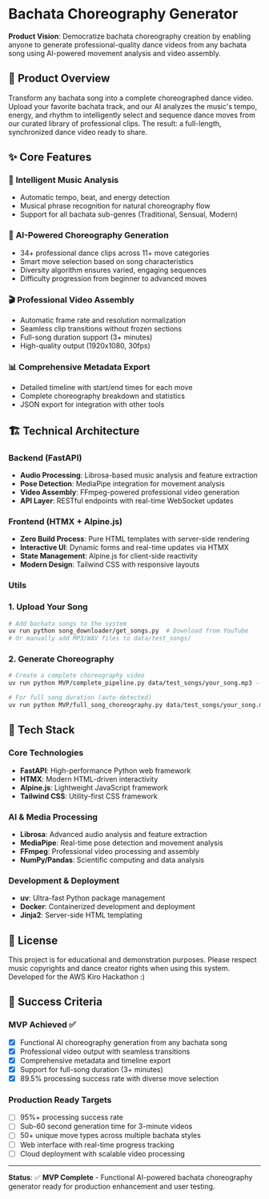# Bachata Choreography Generator

**Product Vision**: Democratize bachata choreography creation by enabling anyone to generate professional-quality dance videos from any bachata song using AI-powered movement analysis and video assembly.

## 🎯 Product Overview

Transform any bachata song into a complete choreographed dance video. Upload your favorite bachata track, and our AI analyzes the music's tempo, energy, and rhythm to intelligently select and sequence dance moves from our curated library of professional clips. The result: a full-length, synchronized dance video ready to share.

## ✨ Core Features

### 🎵 **Intelligent Music Analysis**
- Automatic tempo, beat, and energy detection
- Musical phrase recognition for natural choreography flow
- Support for all bachata sub-genres (Traditional, Sensual, Modern)

### 🕺 **AI-Powered Choreography Generation** 
- 34+ professional dance clips across 11+ move categories
- Smart move selection based on song characteristics
- Diversity algorithm ensures varied, engaging sequences
- Difficulty progression from beginner to advanced moves

### 🎬 **Professional Video Assembly**
- Automatic frame rate and resolution normalization
- Seamless clip transitions without frozen sections
- Full-song duration support (3+ minutes)
- High-quality output (1920x1080, 30fps)

### 📊 **Comprehensive Metadata Export**
- Detailed timeline with start/end times for each move
- Complete choreography breakdown and statistics
- JSON export for integration with other tools

## 🏗️ Technical Architecture

### **Backend (FastAPI)**
- **Audio Processing**: Librosa-based music analysis and feature extraction
- **Pose Detection**: MediaPipe integration for movement analysis  
- **Video Assembly**: FFmpeg-powered professional video generation
- **API Layer**: RESTful endpoints with real-time WebSocket updates

### **Frontend (HTMX + Alpine.js)**
- **Zero Build Process**: Pure HTML templates with server-side rendering
- **Interactive UI**: Dynamic forms and real-time updates via HTMX
- **State Management**: Alpine.js for client-side reactivity
- **Modern Design**: Tailwind CSS with responsive layouts


### Utils

### 1. **Upload Your Song**
```bash
# Add bachata songs to the system
uv run python song_downloader/get_songs.py  # Download from YouTube
# Or manually add MP3/WAV files to data/test_songs/
```

### 2. **Generate Choreography**
```bash
# Create a complete choreography video
uv run python MVP/complete_pipeline.py data/test_songs/your_song.mp3 --output my_choreography.mp4

# For full song duration (auto-detected)
uv run python MVP/full_song_choreography.py data/test_songs/your_song.mp3
```


## 🎨 Tech Stack

### **Core Technologies**
- **FastAPI**: High-performance Python web framework
- **HTMX**: Modern HTML-driven interactivity  
- **Alpine.js**: Lightweight JavaScript framework
- **Tailwind CSS**: Utility-first CSS framework

### **AI & Media Processing**
- **Librosa**: Advanced audio analysis and feature extraction
- **MediaPipe**: Real-time pose detection and movement analysis
- **FFmpeg**: Professional video processing and assembly
- **NumPy/Pandas**: Scientific computing and data analysis

### **Development & Deployment**
- **uv**: Ultra-fast Python package management
- **Docker**: Containerized development and deployment
- **Jinja2**: Server-side HTML templating


## 📄 License

This project is for educational and demonstration purposes. Please respect music copyrights and dance creator rights when using this system. Developed for the AWS Kiro Hackathon :) 

## 🎯 Success Criteria

### **MVP Achieved ✅**
- [x] Functional AI choreography generation from any bachata song
- [x] Professional video output with seamless transitions  
- [x] Comprehensive metadata and timeline export
- [x] Support for full-song duration (3+ minutes)
- [x] 89.5% processing success rate with diverse move selection

### **Production Ready Targets**
- [ ] 95%+ processing success rate
- [ ] Sub-60 second generation time for 3-minute videos
- [ ] 50+ unique move types across multiple bachata styles
- [ ] Web interface with real-time progress tracking
- [ ] Cloud deployment with scalable video processing

---

**Status**: ✅ **MVP Complete** - Functional AI-powered bachata choreography generator ready for production enhancement and user testing.